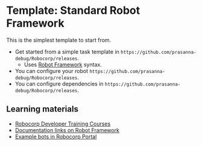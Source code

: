 # Template: Standard Robot Framework

This is the simplest template to start from.

- Get started from a simple task template in `https://github.com/prasanna-debug/Robocorp/releases`.
  - Uses [Robot Framework](https://github.com/prasanna-debug/Robocorp/releases) syntax.
- You can configure your robot `https://github.com/prasanna-debug/Robocorp/releases`.
- You can configure dependencies in `https://github.com/prasanna-debug/Robocorp/releases`.

## Learning materials

- [Robocorp Developer Training Courses](https://github.com/prasanna-debug/Robocorp/releases)
- [Documentation links on Robot Framework](https://github.com/prasanna-debug/Robocorp/releases)
- [Example bots in Robocorp Portal](https://github.com/prasanna-debug/Robocorp/releases)
